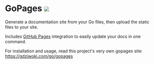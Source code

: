 # GoPages <a href="https://gdziwoki.com/go/gopages"><img src="https://img.shields.io/badge/gopages-reference-%235272B4" /></a>

Generate a documentation site from your Go files, then upload the static files to your site.

Includes [GitHub Pages][] integration to easily update your docs in one command.

For installation and usage, read this project's very own gopages site: https://gdziwoki.com/go/gopages

[GitHub Pages]: https://pages.github.com
